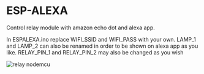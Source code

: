 # ESP-ALEXA
Control relay module with amazon echo dot and alexa app.

In ESPALEXA.ino replace WIFI_SSID and WIFI_PASS with your own.
LAMP_1 and LAMP_2 can also be renamed in order to be shown on alexa app as you like.
RELAY_PIN_1 and RELAY_PIN_2 may also be changed as you wish


![relay nodemcu](https://user-images.githubusercontent.com/50721708/115155754-ec476e00-a089-11eb-8ff9-7aa6f5953fbe.png)


 
